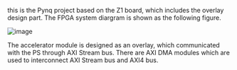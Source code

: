this is the Pynq project based on the Z1 board, which includes the overlay design part.
The FPGA system diargram is shown as the following figure. 

![image](https://github.com/hillhao/PYNQ-project/blob/master/images/usbpynq.jpg)

The accelerator module is designed as an overlay, which communicated with the PS through 
AXI Stream bus. There are AXI DMA modules which are used to interconnect AXI Stream bus 
and AXI4 bus. 
